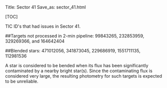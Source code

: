 Title: Sector 41
Save_as: sector_41.html

[TOC]

TIC ID's that had issues in Sector 41.

##Targets not processed in 2-min pipeline:
99843265, 232853959, 329269366, and 164642404

##Blended stars:
471012056, 341873045, 229686919, 1551711135, 112981536

A star is considered to be bended when its flux has been significantly contaminated by a nearby bright star(s). Since the contaminating flux is considered very large, the resulting photometry for such targets is expected to be unreliable.

